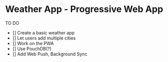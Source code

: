 # Weather App - Progressive Web App

TO DO
- [] Create a basic weather app
- [] Let users add multiple cities
- [] Work on the PWA
- [] Use PouchDB(?)
- [] Add Web Push, Background Sync